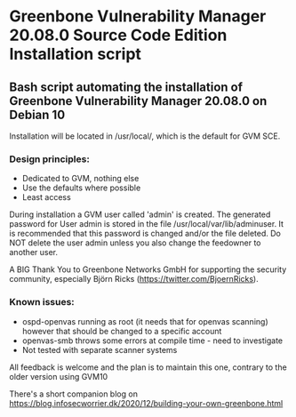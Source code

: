 # Greenbone Vulnerability Manager 20.08.0 Source Code Edition Installation script

## Bash script automating the installation of Greenbone Vulnerability Manager 20.08.0 on Debian 10

Installation will be located in /usr/local/, which is the default for GVM SCE.

### Design principles:
  - Dedicated to GVM, nothing else
  - Use the defaults where possible
  - Least access

During installation a GVM user called 'admin' is created. The generated password for User admin is
stored in the file /usr/local/var/lib/adminuser. It is recommended that this password is changed and/or
the file deleted. Do NOT delete the user admin unless you also change the feedowner to another user.

A BIG Thank You to Greenbone Networks GmbH for supporting the security community, especially Björn Ricks (https://twitter.com/BjoernRicks).

### Known issues:
  - ospd-openvas running as root (it needs that for openvas scanning) however that should be changed to a specific account
  - openvas-smb throws some errors at compile time - need to investigate
  - Not tested with separate scanner systems


All feedback is welcome and the plan is to maintain this one, contrary to the older version using GVM10

There's a short companion blog on https://blog.infosecworrier.dk/2020/12/building-your-own-greenbone.html
